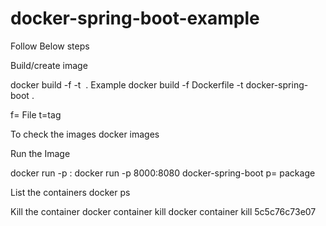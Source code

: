 # docker-spring-boot-example
Follow Below steps 

Build/create image

docker build -f <docker File name> -t <Image Name to create> .
Example
docker build -f Dockerfile -t docker-spring-boot .

f= File
t=tag

To check  the images
docker images

Run the Image

docker run -p <On which port to run>:<docker file port> <ImageName>
docker run -p 8000:8080 docker-spring-boot
p= package 

List the containers
docker ps

Kill the container
docker container kill <container id>
docker container kill 5c5c76c73e07


